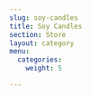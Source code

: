 ```yaml
---
slug: soy-candles
title: Soy Candles
section: Store
layout: category
menu:
  categories:
    weight: 5

---
```

